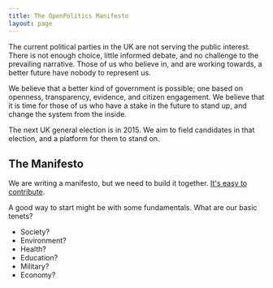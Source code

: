 ```yaml
---
title: The OpenPolitics Manifesto
layout: page
---
```


The current political parties in the UK are not serving the public interest. There is not enough choice, little informed debate, and no challenge to the prevailing narrative. Those of us who believe in, and are working towards, a better future have nobody to represent us.

We believe that a better kind of government is possible; one based on openness, transparency, evidence, and citizen engagement. We believe that it is time for those of us who have a stake in the future to stand up, and change the system from the inside.

The next UK general election is in 2015. We aim to field candidates in that election, and a platform for them to stand on.

## The Manifesto

We are writing a manifesto, but we need to build it together. [It's easy to contribute](contributing.html).

A good way to start might be with some fundamentals. What are our basic tenets?

* Society?
* Environment?
* Health?
* Education?
* Military?
* Economy?